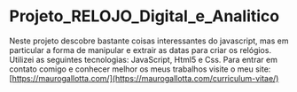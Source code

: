 # Projeto_RELOJO_Digital_e_Analitico

Neste projeto descobre bastante coisas interessantes do javascript, mas em particular a forma de manipular e extrair as datas para criar os relógios.
Utilizei as seguintes tecnologias: JavaScript, Html5 e Css.
Para entrar em contato comigo e conhecer melhor os meus trabalhos visite o meu site: [https://maurogallotta.com/](https://maurogallotta.com/curriculum-vitae/)
